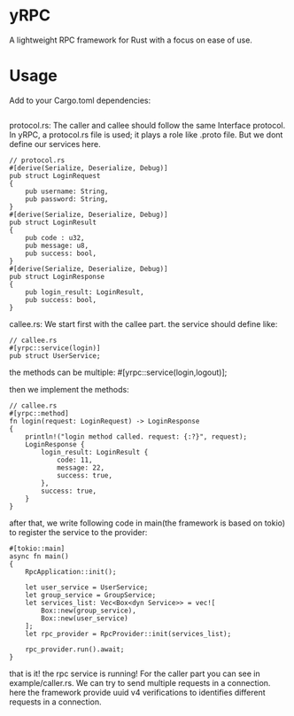# yRPC
A lightweight RPC framework for Rust with a focus on ease of use.


# Usage

Add to your Cargo.toml dependencies:
```
```


protocol.rs:
The caller and callee should follow the same Interface protocol. In yRPC, a protocol.rs file is used; it plays a role like .proto file. But we dont define our services here.
```
// protocol.rs
#[derive(Serialize, Deserialize, Debug)]
pub struct LoginRequest 
{
    pub username: String,
    pub password: String,
}
#[derive(Serialize, Deserialize, Debug)]
pub struct LoginResult 
{
    pub code : u32,
    pub message: u8,
    pub success: bool,
}
#[derive(Serialize, Deserialize, Debug)]
pub struct LoginResponse 
{
    pub login_result: LoginResult,
    pub success: bool,
}
```


callee.rs:
We start first with the callee part. the service should define like:
```
// callee.rs
#[yrpc::service(login)]
pub struct UserService;
```
the methods can be multiple: #[yrpc::service(login,logout)];

then we implement the methods:
```
// callee.rs
#[yrpc::method]
fn login(request: LoginRequest) -> LoginResponse 
{
    println!("login method called. request: {:?}", request);
    LoginResponse {
        login_result: LoginResult {
            code: 11,
            message: 22,
            success: true,
        },
        success: true,
    }
}

```

after that, we write following code in main(the framework is based on tokio) to register the service to the provider:
```
#[tokio::main]
async fn main() 
{      
    RpcApplication::init();

    let user_service = UserService;
    let group_service = GroupService;
    let services_list: Vec<Box<dyn Service>> = vec![
        Box::new(group_service),
        Box::new(user_service)
    ];
    let rpc_provider = RpcProvider::init(services_list);

    rpc_provider.run().await;
}
```
that is it! the rpc service is running! 
For the caller part you can see in example/caller.rs. We can try to send multiple requests in a connection. here the framework provide uuid v4 verifications to identifies different requests in a connection. 